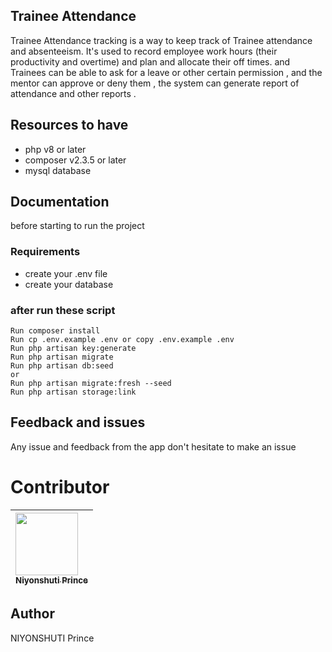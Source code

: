 ## Trainee Attendance

Trainee Attendance tracking is a way to keep track of Trainee attendance and absenteeism. It's used to record employee work hours (their productivity and overtime) and plan and allocate their off times.
and Trainees can be able to ask for a leave or other certain permission , and the mentor can approve or deny them , the system can generate report of attendance and other reports .

## Resources to have
- php v8 or later
- composer v2.3.5 or later
- mysql database
## Documentation

before starting to run the project
### Requirements

-   create your .env file
-   create your database

### after run these script

    Run composer install
    Run cp .env.example .env or copy .env.example .env
    Run php artisan key:generate
    Run php artisan migrate
    Run php artisan db:seed
    or
    Run php artisan migrate:fresh --seed
    Run php artisan storage:link

## Feedback and issues

Any issue and feedback from the app don't hesitate to make an issue

# Contributor

| [<img src="https://github.com/PrinceNiyonshuti.png" width="100px;"><br><sub><b>Niyonshuti Prince</b></sub>](https://github.com/PrinceNiyonshuti) |
| :------------------------------------------------------------------------------------------------------------------------ |

## Author

NIYONSHUTI Prince
